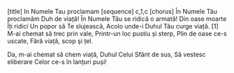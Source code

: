 [title] In Numele Tau proclamam
[sequence] c,1,c
[chorus]
În Numele Tău proclamăm Duh de viață!
În Numele Tău se ridică o armată!
Din oase moarte Îți ridici
Un popor să Te slujească,
Acolo unde-i Duhul Tău curge viață.
[1]
M-ai chemat să trec prin vale,
Printr-un loc pustiu și sterp,
Plin de oase ce-s uscate,
Fără viață, scop şi țel.

Da, m-ai chemat să chem viață,
Duhul Celui Sfânt de sus,
Să vestesc eliberare
Celor ce-s în lanțuri puși!

